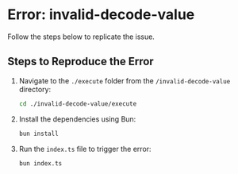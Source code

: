 
# Error: invalid-decode-value

Follow the steps below to replicate the issue.

## Steps to Reproduce the Error

1. Navigate to the `./execute` folder from the `/invalid-decode-value` directory:
   ```sh
   cd ./invalid-decode-value/execute
   ```

2. Install the dependencies using Bun:
   ```sh
   bun install
   ```

3. Run the `index.ts` file to trigger the error:
   ```sh
   bun index.ts
   ```
